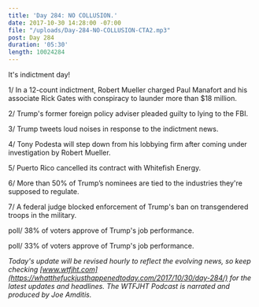 ```yaml
---
title: 'Day 284: NO COLLUSION.'
date: 2017-10-30 14:28:00 -07:00
file: "/uploads/Day-284-NO-COLLUSION-CTA2.mp3"
post: Day 284
duration: '05:30'
length: 10024284
---
```


It's indictment day!

1/ In a 12-count indictment, Robert Mueller charged Paul Manafort and his associate Rick Gates with conspiracy to launder more than $18 million.

2/ Trump's former foreign policy adviser pleaded guilty to lying to the FBI.

3/ Trump tweets loud noises in response to the indictment news.

4/ Tony Podesta will step down from his lobbying firm after coming under investigation by Robert Mueller.

5/ Puerto Rico cancelled its contract with Whitefish Energy.

6/ More than 50% of Trump’s nominees are tied to the industries they're supposed to regulate.

7/ A federal judge blocked enforcement of Trump's ban on transgendered troops in the military.

poll/ 38% of voters approve of Trump's job performance.

poll/ 33% of voters approve of Trump's job performance.

*Today's update will be revised hourly to reflect the evolving news, so keep checking [www.wtfjht.com](https://whatthefuckjusthappenedtoday.com/2017/10/30/day-284/) for the latest updates and headlines. The WTFJHT Podcast is narrated and produced by Joe Amditis.*